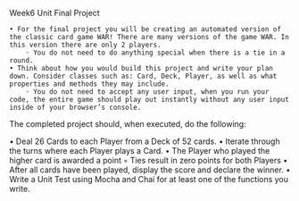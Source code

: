 Week6 Unit Final Project

    • For the final project you will be creating an automated version of the classic card game WAR! There are many versions of the game WAR. In this version there are only 2 players.
        ◦ You do not need to do anything special when there is a tie in a round.
    • Think about how you would build this project and write your plan down. Consider classes such as: Card, Deck, Player, as well as what properties and methods they may include. 
        ◦ You do not need to accept any user input, when you run your code, the entire game should play out instantly without any user input inside of your browser’s console.
        
The completed project should, when executed, do the following:

 • Deal 26 Cards to each Player from a Deck of 52 cards.
 • Iterate through the turns where each Player plays a Card.
 • The Player who played the higher card is awarded a point
    ◦ Ties result in zero points for both Players
 • After all cards have been played, display the score and declare the winner.
 • Write a Unit Test using Mocha and Chai for at least one of the functions you write.
